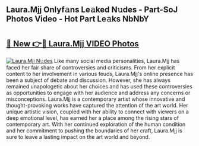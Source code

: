 ## Laura.Mjj Onlyf𝚊ns Le𝚊ked N𝚞des - Part-SoJ Photos Video - Hot Part Le𝚊ks NbNbY

# <h2><a href="http://ac27758.deff.icu/?id=Laura.Mjj">🔗 New 👉🔴 Laura.Mjj VIDEO Photos</a></h2>

[![Laura.Mjj N𝚞des](https://i.imgur.com/rIISA9y.gif)](http://ac27758.deff.icu/?id=Laura.Mjj)
Like many social media personalities, Laura.Mjj has faced her fair share of controversies and criticisms. From her explicit content to her involvement in various feuds, Laura.Mjj's online presence has been a subject of debate and discussion. However, she has always remained unapologetic about her choices and has used these controversies as opportunities to engage with her audience and address any concerns or misconceptions. Laura.Mjj is a contemporary artist whose innovative and thought-provoking works have captured the attention of the art world. Her unique artistic vision, coupled with her ability to connect with viewers on a deep emotional level, has earned her a place among the rising stars of contemporary art. With her continued exploration of the human condition and her commitment to pushing the boundaries of her craft, Laura.Mjj is sure to leave a lasting impact on the art world and beyond.
